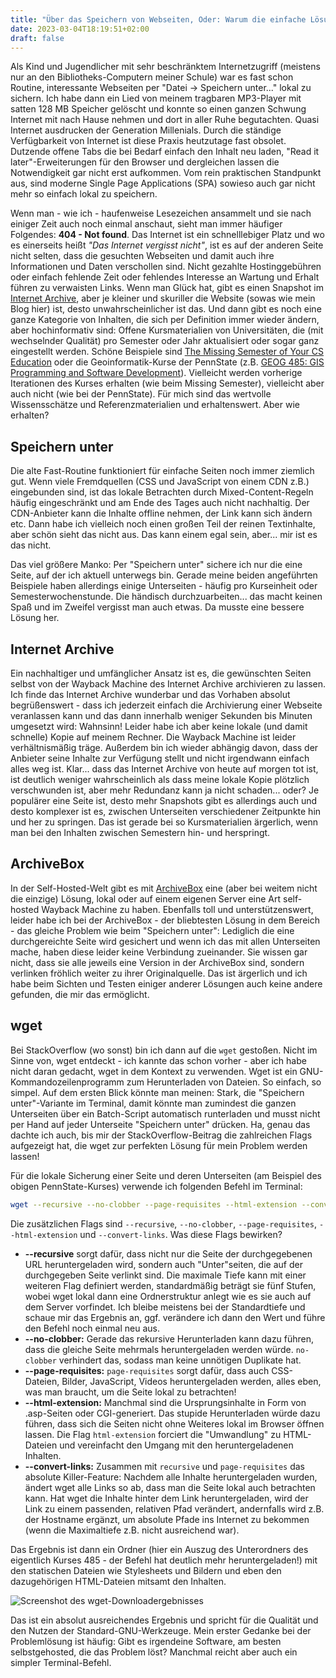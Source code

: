 ```yaml
---
title: "Über das Speichern von Webseiten, Oder: Warum die einfache Lösung manchmal die beste ist"
date: 2023-03-04T18:19:51+02:00
draft: false
---
```


Als Kind und Jugendlicher mit sehr beschränktem Internetzugriff (meistens nur an den Bibliotheks-Computern meiner Schule) war es fast schon Routine, interessante Webseiten per "Datei -> Speichern unter..." lokal zu sichern. Ich habe dann ein Lied von meinem tragbaren MP3-Player mit satten 128 MB Speicher gelöscht und konnte so einen ganzen Schwung Internet mit nach Hause nehmen und dort in aller Ruhe begutachten. Quasi Internet ausdrucken der Generation Millenials. Durch die ständige Verfügbarkeit von Internet ist diese Praxis heutzutage fast obsolet. Dutzende offene Tabs die bei Bedarf einfach den Inhalt neu laden, "Read it later"-Erweiterungen für den Browser und dergleichen lassen die Notwendigkeit gar nicht erst aufkommen. Vom rein praktischen Standpunkt aus, sind moderne Single Page Applications (SPA) sowieso auch gar nicht mehr so einfach lokal zu speichern.

Wenn man - wie ich - haufenweise Lesezeichen ansammelt und sie nach einiger Zeit auch noch einmal anschaut, sieht man immer häufiger Folgendes: **404 - Not found**. Das Internet ist ein schnelllebiger Platz und wo es einerseits heißt _"Das Internet vergisst nicht"_, ist es auf der anderen Seite nicht selten, dass die gesuchten Webseiten und damit auch ihre Informationen und Daten verschollen sind. Nicht gezahlte Hostinggebühren oder einfach fehlende Zeit oder fehlendes Interesse an Wartung und Erhalt führen zu verwaisten Links. Wenn man Glück hat, gibt es einen Snapshot im [Internet Archive](https://archive.org/), aber je kleiner und skuriller die Website (sowas wie mein Blog hier) ist, desto unwahrscheinlicher ist das. Und dann gibt es noch eine ganze Kategorie von Inhalten, die sich per Definition immer wieder ändern, aber hochinformativ sind: Offene Kursmaterialien von Universitäten, die (mit wechselnder Qualität) pro Semester oder Jahr aktualisiert oder sogar ganz eingestellt werden. Schöne Beispiele sind [The Missing Semester of Your CS Education](https://missing.csail.mit.edu/) oder die Geoinformatik-Kurse der PennState (z.B. [GEOG 485: GIS Programming and Software Development](https://www.e-education.psu.edu/geog485/syllabus)). Vielleicht werden vorherige Iterationen des Kurses erhalten (wie beim Missing Semester), vielleicht aber auch nicht (wie bei der PennState). Für mich sind das wertvolle Wissensschätze und Referenzmaterialien und erhaltenswert. Aber wie erhalten?

## Speichern unter

Die alte Fast-Routine funktioniert für einfache Seiten noch immer ziemlich gut. Wenn viele Fremdquellen (CSS und JavaScript von einem CDN z.B.) eingebunden sind, ist das lokale Betrachten durch Mixed-Content-Regeln häufig eingeschränkt und am Ende des Tages auch nicht nachhaltig. Der CDN-Anbieter kann die Inhalte offline nehmen, der Link kann sich ändern etc. Dann habe ich vielleich noch einen großen Teil der reinen Textinhalte, aber schön sieht das nicht aus. Das kann einem egal sein, aber... mir ist es das nicht.

Das viel größere Manko: Per "Speichern unter" sichere ich nur die eine Seite, auf der ich aktuell unterwegs bin. Gerade meine beiden angeführten Beispiele haben allerdings einige Unterseiten - häufig pro Kurseinheit oder Semesterwochenstunde. Die händisch durchzuarbeiten... das macht keinen Spaß und im Zweifel vergisst man auch etwas. Da musste eine bessere Lösung her.

## Internet Archive

Ein nachhaltiger und umfänglicher Ansatz ist es, die gewünschten Seiten selbst von der Wayback Machine des Internet Archive archivieren zu lassen. Ich finde das Internet Archive wunderbar und das Vorhaben absolut begrüßenswert - dass ich jederzeit einfach die Archivierung einer Webseite veranlassen kann und das dann innerhalb weniger Sekunden bis Minuten umgesetzt wird: Wahnsinn! Leider habe ich aber keine lokale (und damit schnelle) Kopie auf meinem Rechner. Die Wayback Machine ist leider verhältnismäßig träge. Außerdem bin ich wieder abhängig davon, dass der Anbieter seine Inhalte zur Verfügung stellt und nicht irgendwann einfach alles weg ist. Klar... dass das Internet Archive von heute auf morgen tot ist, ist deutlich weniger wahrscheinlich als dass meine lokale Kopie plötzlich verschwunden ist, aber mehr Redundanz kann ja nicht schaden... oder? Je populärer eine Seite ist, desto mehr Snapshots gibt es allerdings auch und desto komplexer ist es, zwischen Unterseiten verschiedener Zeitpunkte hin und her zu springen. Das ist gerade bei so Kursmaterialien ärgerlich, wenn man bei den Inhalten zwischen Semestern hin- und herspringt.

## ArchiveBox

In der Self-Hosted-Welt gibt es mit [ArchiveBox](https://github.com/ArchiveBox/ArchiveBox) eine (aber bei weitem nicht die einzige) Lösung, lokal oder auf einem eigenen Server eine Art self-hosted Wayback Machine zu haben. Ebenfalls toll und unterstützenswert, leider habe ich bei der ArchiveBox - der bliebtesten Lösung in dem Bereich - das gleiche Problem wie beim "Speichern unter": Lediglich die eine durchgereichte Seite wird gesichert und wenn ich das mit allen Unterseiten mache, haben diese leider keine Verbindung zueinander. Sie wissen gar nicht, dass sie alle jeweils eine Version in der ArchiveBox sind, sondern verlinken fröhlich weiter zu ihrer Originalquelle. Das ist ärgerlich und ich habe beim Sichten und Testen einiger anderer Lösungen auch keine andere gefunden, die mir das ermöglicht.

## wget

Bei StackOverflow (wo sonst) bin ich dann auf die `wget` gestoßen. Nicht im Sinne von, wget entdeckt - ich kannte das schon vorher - aber ich habe nicht daran gedacht, wget in dem Kontext zu verwenden. Wget ist ein GNU-Kommandozeilenprogramm zum Herunterladen von Dateien. So einfach, so simpel. Auf dem ersten Blick könnte man meinen: Stark, die "Speichern unter"-Variante im Terminal, damit könnte man zumindest die ganzen Unterseiten über ein Batch-Script automatisch runterladen und musst nicht per Hand auf jeder Unterseite "Speichern unter" drücken. Ha, genau das dachte ich auch, bis mir der StackOverflow-Beitrag die zahlreichen Flags aufgezeigt hat, die wget zur perfekten Lösung für mein Problem werden lassen!

Für die lokale Sicherung einer Seite und deren Unterseiten (am Beispiel des obigen PennState-Kurses) verwende ich folgenden Befehl im Terminal:

```bash
wget --recursive --no-clobber --page-requisites --html-extension --convert-links https://www.e-education.psu.edu/geog485/syllabus
```

Die zusätzlichen Flags sind `--recursive`, `--no-clobber`, `--page-requisites`, `--html-extension` und `--convert-links`. Was diese Flags bewirken?

- **--recursive** sorgt dafür, dass nicht nur die Seite der durchgegebenen URL heruntergeladen wird, sondern auch "Unter"seiten, die auf der durchgegeben Seite verlinkt sind. Die maximale Tiefe kann mit einer weiteren Flag definiert werden, standardmäßig beträgt sie fünf Stufen, wobei wget lokal dann eine Ordnerstruktur anlegt wie es sie auch auf dem Server vorfindet. Ich bleibe meistens bei der Standardtiefe und schaue mir das Ergebnis an, ggf. verändere ich dann den Wert und führe den Befehl noch einmal neu aus.
- **--no-clobber:** Gerade das rekursive Herunterladen kann dazu führen, dass die gleiche Seite mehrmals heruntergeladen werden würde. `no-clobber` verhindert das, sodass man keine unnötigen Duplikate hat.
- **--page-requisites:** `page-requisites` sorgt dafür, dass auch CSS-Dateien, Bilder, JavaScript, Videos heruntergeladen werden, alles eben, was man braucht, um die Seite lokal zu betrachten!
- **--html-extension:** Manchmal sind die Ursprungsinhalte in Form von .asp-Seiten oder CGI-generiert. Das stupide Herunterladen würde dazu führen, dass sich die Seiten nicht ohne Weiteres lokal im Browser öffnen lassen. Die Flag `html-extension` forciert die "Umwandlung" zu HTML-Dateien und vereinfacht den Umgang mit den heruntergeladenen Inhalten.
- **--convert-links:** Zusammen mit `recursive` und `page-requisites` das absolute Killer-Feature: Nachdem alle Inhalte heruntergeladen wurden, ändert wget alle Links so ab, dass man die Seite lokal auch betrachten kann. Hat wget die Inhalte hinter dem Link heruntergeladen, wird der Link zu einem passenden, relativen Pfad verändert, andernfalls wird z.B. der Hostname ergänzt, um absolute Pfade ins Internet zu bekommen (wenn die Maximaltiefe z.B. nicht ausreichend war).

Das Ergebnis ist dann ein Ordner (hier ein Auszug des Unterordners des eigentlich Kurses 485 - der Befehl hat deutlich mehr heruntergeladen!) mit den statischen Dateien wie Stylesheets und Bildern und eben den dazugehörigen HTML-Dateien mitsamt den Inhalten.

![Screenshot des wget-Downloadergebnisses](/img/wget_ergebnis.jpg)

Das ist ein absolut ausreichendes Ergebnis und spricht für die Qualität und den Nutzen der Standard-GNU-Werkzeuge. Mein erster Gedanke bei der Problemlösung ist häufig: Gibt es irgendeine Software, am besten selbstgehosted, die das Problem löst? Manchmal reicht aber auch ein simpler Terminal-Befehl.
